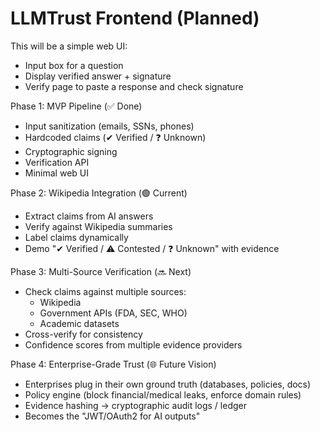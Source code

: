 # LLMTrust Frontend (Planned)

This will be a simple web UI:

- Input box for a question
- Display verified answer + signature
- Verify page to paste a response and check signature

Phase 1: MVP Pipeline (✅ Done)

- Input sanitization (emails, SSNs, phones)
- Hardcoded claims (✔ Verified / ❓ Unknown)
- Cryptographic signing
- Verification API
- Minimal web UI

Phase 2: Wikipedia Integration (🟢 Current)

- Extract claims from AI answers
- Verify against Wikipedia summaries
- Label claims dynamically
- Demo "✔ Verified / ⚠ Contested / ❓ Unknown" with evidence

Phase 3: Multi-Source Verification (🔜 Next)

- Check claims against multiple sources:
  - Wikipedia
  - Government APIs (FDA, SEC, WHO)
  - Academic datasets
- Cross-verify for consistency
- Confidence scores from multiple evidence providers

Phase 4: Enterprise-Grade Trust (🌐 Future Vision)

- Enterprises plug in their own ground truth (databases, policies, docs)
- Policy engine (block financial/medical leaks, enforce domain rules)
- Evidence hashing → cryptographic audit logs / ledger
- Becomes the "JWT/OAuth2 for AI outputs"
